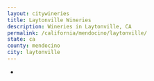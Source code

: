 ```yaml
---
layout: citywineries
title: Laytonville Wineries
description: Wineries in Laytonville, CA
permalink: /california/mendocino/laytonville/
state: ca
county: mendocino
city: laytonville
---
```

-
